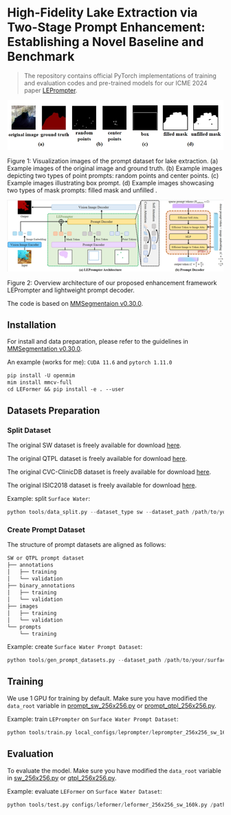 # High-Fidelity Lake Extraction via Two-Stage Prompt Enhancement: Establishing a Novel Baseline and Benchmark

> The repository contains official PyTorch implementations of training and evaluation codes and pre-trained models for our ICME 2024 paper [LEPrompter](https://arxiv.org/abs/2308.08443).

<p align="center">
    <img src="./resources/prompt_dataset.png">
</p>

Figure 1: Visualization images of the prompt dataset for lake extraction. (a) Example images of the original image and ground truth. (b) Example images depicting two types of point prompts: random points and center points. (c) Example images illustrating box prompt. (d) Example images showcasing two types of mask prompts: filled mask and unfilled .

<p align="center">
    <img src="./resources/leprompter_decoder.png">
</p>

Figure 2: Overview architecture of our proposed enhancement framework LEPrompter and lightweight prompt decoder.

The code is based on [MMSegmentaion v0.30.0](https://github.com/open-mmlab/MMSegmentation/tree/v0.30.0).

## Installation

For install and data preparation, please refer to the guidelines in [MMSegmentation v0.30.0](https://github.com/open-mmlab/mmsegmentation/tree/v0.30.0).

An example (works for me): ```CUDA 11.6``` and  ```pytorch 1.11.0``` 

```
pip install -U openmim
mim install mmcv-full
cd LEFormer && pip install -e . --user
```

## Datasets Preparation

### Split Dataset 

The original SW dataset is freely available for download [here](https://aistudio.baidu.com/aistudio/datasetdetail/75148).

The original QTPL dataset is freely available for download [here](http://www.ncdc.ac.cn/portal/metadata/b4d9fb27-ec93-433d-893a-2689379a3fc0).  

The original CVC-ClinicDB dataset is freely available for download [here](https://polyp.grand-challenge.org/CVCClinicDB/).  

The original ISIC2018 dataset is freely available for download [here](https://challenge.isic-archive.com/data/#2018).

Example: split ```Surface Water```:
```python
python tools/data_split.py --dataset_type sw --dataset_path /path/to/your/surface_water/train_data --save_path /path/to/save/dataset
```

### Create Prompt Dataset

The structure of prompt datasets are aligned as follows:
```
SW or QTPL prompt dataset
├── annotations
│   ├── training 
│   └── validation 
├── binary_annotations
│   ├── training 
│   └── validation 
├── images  
│   ├── training 
│   └── validation 
└── prompts  
    └── training  
```

Example: create ```Surface Water Prompt Dataset```:
```python
python tools/gen_prompt_datasets.py --dataset_path /path/to/your/surface_water/
```

## Training

We use 1 GPU for training by default. Make sure you have modified the `data_root` variable in [prompt_sw_256x256.py](local_configs/_base_/datasets/prompt_sw_256x256.py) or [prompt_qtpl_256x256.py](local_configs/_base_/datasets/prompt_qtpl_256x256.py).    

Example: train ```LEPrompter``` on ```Surface Water Prompt Dataset```:

```python
python tools/train.py local_configs/leprompter/leprompter_256x256_sw_160k.py
```

## Evaluation
To evaluate the model. Make sure you have modified the `data_root` variable in [sw_256x256.py](configs/_base_/datasets/sw_256x256.py) or [qtpl_256x256.py](configs/_base_/datasets/qtpl_256x256.py).  

Example: evaluate ```LEFormer``` on ```Surface Water Dataset```:

```python
python tools/test.py configs/leformer/leformer_256x256_sw_160k.py /path/to/your/pretrained_model --eval mIoU mFscore
```
